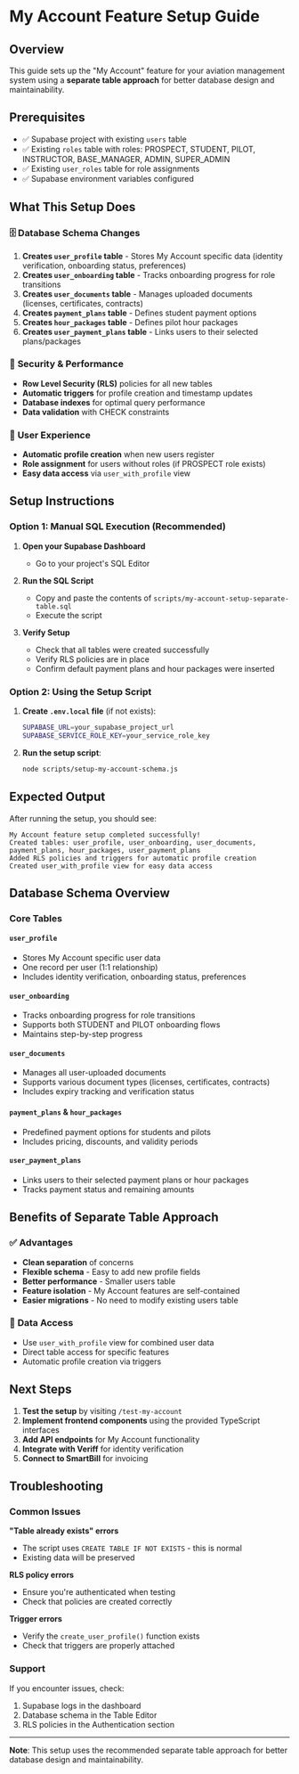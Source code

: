 # My Account Feature Setup Guide

## Overview
This guide sets up the "My Account" feature for your aviation management system using a **separate table approach** for better database design and maintainability.

## Prerequisites
- ✅ Supabase project with existing `users` table
- ✅ Existing `roles` table with roles: PROSPECT, STUDENT, PILOT, INSTRUCTOR, BASE_MANAGER, ADMIN, SUPER_ADMIN
- ✅ Existing `user_roles` table for role assignments
- ✅ Supabase environment variables configured

## What This Setup Does

### 🗄️ **Database Schema Changes**
1. **Creates `user_profile` table** - Stores My Account specific data (identity verification, onboarding status, preferences)
2. **Creates `user_onboarding` table** - Tracks onboarding progress for role transitions
3. **Creates `user_documents` table** - Manages uploaded documents (licenses, certificates, contracts)
4. **Creates `payment_plans` table** - Defines student payment options
5. **Creates `hour_packages` table** - Defines pilot hour packages
6. **Creates `user_payment_plans` table** - Links users to their selected plans/packages

### 🔐 **Security & Performance**
- **Row Level Security (RLS)** policies for all new tables
- **Automatic triggers** for profile creation and timestamp updates
- **Database indexes** for optimal query performance
- **Data validation** with CHECK constraints

### 🎯 **User Experience**
- **Automatic profile creation** when new users register
- **Role assignment** for users without roles (if PROSPECT role exists)
- **Easy data access** via `user_with_profile` view

## Setup Instructions

### Option 1: Manual SQL Execution (Recommended)

1. **Open your Supabase Dashboard**
   - Go to your project's SQL Editor

2. **Run the SQL Script**
   - Copy and paste the contents of `scripts/my-account-setup-separate-table.sql`
   - Execute the script

3. **Verify Setup**
   - Check that all tables were created successfully
   - Verify RLS policies are in place
   - Confirm default payment plans and hour packages were inserted

### Option 2: Using the Setup Script

1. **Create `.env.local` file** (if not exists):
   ```bash
   SUPABASE_URL=your_supabase_project_url
   SUPABASE_SERVICE_ROLE_KEY=your_service_role_key
   ```

2. **Run the setup script**:
   ```bash
   node scripts/setup-my-account-schema.js
   ```

## Expected Output

After running the setup, you should see:

```
My Account feature setup completed successfully!
Created tables: user_profile, user_onboarding, user_documents, payment_plans, hour_packages, user_payment_plans
Added RLS policies and triggers for automatic profile creation
Created user_with_profile view for easy data access
```

## Database Schema Overview

### Core Tables

#### `user_profile`
- Stores My Account specific user data
- One record per user (1:1 relationship)
- Includes identity verification, onboarding status, preferences

#### `user_onboarding`
- Tracks onboarding progress for role transitions
- Supports both STUDENT and PILOT onboarding flows
- Maintains step-by-step progress

#### `user_documents`
- Manages all user-uploaded documents
- Supports various document types (licenses, certificates, contracts)
- Includes expiry tracking and verification status

#### `payment_plans` & `hour_packages`
- Predefined payment options for students and pilots
- Includes pricing, discounts, and validity periods

#### `user_payment_plans`
- Links users to their selected payment plans or hour packages
- Tracks payment status and remaining amounts

## Benefits of Separate Table Approach

### ✅ **Advantages**
- **Clean separation** of concerns
- **Flexible schema** - Easy to add new profile fields
- **Better performance** - Smaller users table
- **Feature isolation** - My Account features are self-contained
- **Easier migrations** - No need to modify existing users table

### 🔄 **Data Access**
- Use `user_with_profile` view for combined user data
- Direct table access for specific features
- Automatic profile creation via triggers

## Next Steps

1. **Test the setup** by visiting `/test-my-account`
2. **Implement frontend components** using the provided TypeScript interfaces
3. **Add API endpoints** for My Account functionality
4. **Integrate with Veriff** for identity verification
5. **Connect to SmartBill** for invoicing

## Troubleshooting

### Common Issues

**"Table already exists" errors**
- The script uses `CREATE TABLE IF NOT EXISTS` - this is normal
- Existing data will be preserved

**RLS policy errors**
- Ensure you're authenticated when testing
- Check that policies are created correctly

**Trigger errors**
- Verify the `create_user_profile()` function exists
- Check that triggers are properly attached

### Support
If you encounter issues, check:
1. Supabase logs in the dashboard
2. Database schema in the Table Editor
3. RLS policies in the Authentication section

---

**Note**: This setup uses the recommended separate table approach for better database design and maintainability. 